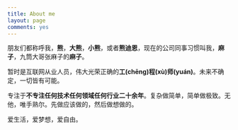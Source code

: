```yaml
---
title: About me
layout: page
comments: yes
---
```


朋友们都称呼我，**熊**，**大熊**，**小熊**，或者**熊迪恩**，现在的公司同事习惯叫我，**麻子**，九筒大哥张麻子的**麻子**。

暂时是互联网从业人员，伟大光荣正确的**工(chēng)程(xù)师(yuán)**。未来不确定，一切皆有可能。

专注于**不专注任何技术任何领域任何行业二十余年**。复杂做简单，简单做极致。无他，唯手熟尔。先做应该做的，然后做想做的。

爱生活，爱梦想，爱自由。



